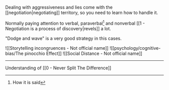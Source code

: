 Dealing with aggressiveness and lies come with the [[negotiation|negotiating]] territory, so you need to learn how to handle it.

Normally paying attention to verbal, paraverbal[^1] and nonverbal [[1 - Negotiation is a process of discovery|revels]] a lot.

"Dodge and wave" is a very good strategy in this cases.

![[Storytelling incongruences - Not official name]]
![[psychology/cognitive-bias/The pinocchio Effect]]
![[Social Distance - Not official name]]

---

Understanding of [[0 - Never Split The Difference]]

[^1]: How it is said
